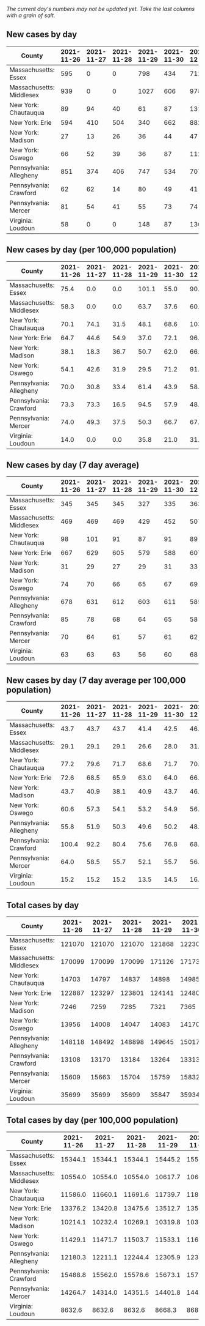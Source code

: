 _The current day's numbers may not be updated yet. Take the last columns with a grain of salt._
## New cases by day

| County | 2021-11-26 | 2021-11-27 | 2021-11-28 | 2021-11-29 | 2021-11-30 | 2021-12-01 | 2021-12-02 |
| --- | --- | --- | --- | --- | --- | --- | --- |
| Massachusetts: Essex | 595 | 0 | 0 | 798 | 434 | 711 |  |
| Massachusetts: Middlesex | 939 | 0 | 0 | 1027 | 606 | 978 |  |
| New York: Chautauqua | 89 | 94 | 40 | 61 | 87 | 131 |  |
| New York: Erie | 594 | 410 | 504 | 340 | 662 | 882 |  |
| New York: Madison | 27 | 13 | 26 | 36 | 44 | 47 |  |
| New York: Oswego | 66 | 52 | 39 | 36 | 87 | 112 |  |
| Pennsylvania: Allegheny | 851 | 374 | 406 | 747 | 534 | 707 |  |
| Pennsylvania: Crawford | 62 | 62 | 14 | 80 | 49 | 41 |  |
| Pennsylvania: Mercer | 81 | 54 | 41 | 55 | 73 | 74 |  |
| Virginia: Loudoun | 58 | 0 | 0 | 148 | 87 | 130 |  |

## New cases by day (per 100,000 population)

| County | 2021-11-26 | 2021-11-27 | 2021-11-28 | 2021-11-29 | 2021-11-30 | 2021-12-01 | 2021-12-02 |
| --- | --- | --- | --- | --- | --- | --- | --- |
| Massachusetts: Essex | 75.4 | 0.0 | 0.0 | 101.1 | 55.0 | 90.1 |  |
| Massachusetts: Middlesex | 58.3 | 0.0 | 0.0 | 63.7 | 37.6 | 60.7 |  |
| New York: Chautauqua | 70.1 | 74.1 | 31.5 | 48.1 | 68.6 | 103.2 |  |
| New York: Erie | 64.7 | 44.6 | 54.9 | 37.0 | 72.1 | 96.0 |  |
| New York: Madison | 38.1 | 18.3 | 36.7 | 50.7 | 62.0 | 66.3 |  |
| New York: Oswego | 54.1 | 42.6 | 31.9 | 29.5 | 71.2 | 91.7 |  |
| Pennsylvania: Allegheny | 70.0 | 30.8 | 33.4 | 61.4 | 43.9 | 58.1 |  |
| Pennsylvania: Crawford | 73.3 | 73.3 | 16.5 | 94.5 | 57.9 | 48.4 |  |
| Pennsylvania: Mercer | 74.0 | 49.3 | 37.5 | 50.3 | 66.7 | 67.6 |  |
| Virginia: Loudoun | 14.0 | 0.0 | 0.0 | 35.8 | 21.0 | 31.4 |  |

## New cases by day (7 day average)

| County | 2021-11-26 | 2021-11-27 | 2021-11-28 | 2021-11-29 | 2021-11-30 | 2021-12-01 | 2021-12-02 |
| --- | --- | --- | --- | --- | --- | --- | --- |
| Massachusetts: Essex | 345 | 345 | 345 | 327 | 335 | 363 |  |
| Massachusetts: Middlesex | 469 | 469 | 469 | 429 | 452 | 507 |  |
| New York: Chautauqua | 98 | 101 | 91 | 87 | 91 | 89 |  |
| New York: Erie | 667 | 629 | 605 | 579 | 588 | 607 |  |
| New York: Madison | 31 | 29 | 27 | 29 | 31 | 33 |  |
| New York: Oswego | 74 | 70 | 66 | 65 | 67 | 69 |  |
| Pennsylvania: Allegheny | 678 | 631 | 612 | 603 | 611 | 585 |  |
| Pennsylvania: Crawford | 85 | 78 | 68 | 64 | 65 | 58 |  |
| Pennsylvania: Mercer | 70 | 64 | 61 | 57 | 61 | 62 |  |
| Virginia: Loudoun | 63 | 63 | 63 | 56 | 60 | 68 |  |

## New cases by day (7 day average per 100,000 population)

| County | 2021-11-26 | 2021-11-27 | 2021-11-28 | 2021-11-29 | 2021-11-30 | 2021-12-01 | 2021-12-02 |
| --- | --- | --- | --- | --- | --- | --- | --- |
| Massachusetts: Essex | 43.7 | 43.7 | 43.7 | 41.4 | 42.5 | 46.0 |  |
| Massachusetts: Middlesex | 29.1 | 29.1 | 29.1 | 26.6 | 28.0 | 31.5 |  |
| New York: Chautauqua | 77.2 | 79.6 | 71.7 | 68.6 | 71.7 | 70.1 |  |
| New York: Erie | 72.6 | 68.5 | 65.9 | 63.0 | 64.0 | 66.1 |  |
| New York: Madison | 43.7 | 40.9 | 38.1 | 40.9 | 43.7 | 46.5 |  |
| New York: Oswego | 60.6 | 57.3 | 54.1 | 53.2 | 54.9 | 56.5 |  |
| Pennsylvania: Allegheny | 55.8 | 51.9 | 50.3 | 49.6 | 50.2 | 48.1 |  |
| Pennsylvania: Crawford | 100.4 | 92.2 | 80.4 | 75.6 | 76.8 | 68.5 |  |
| Pennsylvania: Mercer | 64.0 | 58.5 | 55.7 | 52.1 | 55.7 | 56.7 |  |
| Virginia: Loudoun | 15.2 | 15.2 | 15.2 | 13.5 | 14.5 | 16.4 |  |

## Total cases by day

| County | 2021-11-26 | 2021-11-27 | 2021-11-28 | 2021-11-29 | 2021-11-30 | 2021-12-01 | 2021-12-02 |
| --- | --- | --- | --- | --- | --- | --- | --- |
| Massachusetts: Essex | 121070 | 121070 | 121070 | 121868 | 122302 | 123013 |  |
| Massachusetts: Middlesex | 170099 | 170099 | 170099 | 171126 | 171732 | 172710 |  |
| New York: Chautauqua | 14703 | 14797 | 14837 | 14898 | 14985 | 15116 |  |
| New York: Erie | 122887 | 123297 | 123801 | 124141 | 124803 | 125685 |  |
| New York: Madison | 7246 | 7259 | 7285 | 7321 | 7365 | 7412 |  |
| New York: Oswego | 13956 | 14008 | 14047 | 14083 | 14170 | 14282 |  |
| Pennsylvania: Allegheny | 148118 | 148492 | 148898 | 149645 | 150179 | 150886 |  |
| Pennsylvania: Crawford | 13108 | 13170 | 13184 | 13264 | 13313 | 13354 |  |
| Pennsylvania: Mercer | 15609 | 15663 | 15704 | 15759 | 15832 | 15906 |  |
| Virginia: Loudoun | 35699 | 35699 | 35699 | 35847 | 35934 | 36064 |  |

## Total cases by day (per 100,000 population)

| County | 2021-11-26 | 2021-11-27 | 2021-11-28 | 2021-11-29 | 2021-11-30 | 2021-12-01 | 2021-12-02 |
| --- | --- | --- | --- | --- | --- | --- | --- |
| Massachusetts: Essex | 15344.1 | 15344.1 | 15344.1 | 15445.2 | 15500.2 | 15590.3 |  |
| Massachusetts: Middlesex | 10554.0 | 10554.0 | 10554.0 | 10617.7 | 10655.3 | 10716.0 |  |
| New York: Chautauqua | 11586.0 | 11660.1 | 11691.6 | 11739.7 | 11808.2 | 11911.5 |  |
| New York: Erie | 13376.2 | 13420.8 | 13475.6 | 13512.7 | 13584.7 | 13680.7 |  |
| New York: Madison | 10214.1 | 10232.4 | 10269.1 | 10319.8 | 10381.9 | 10448.1 |  |
| New York: Oswego | 11429.1 | 11471.7 | 11503.7 | 11533.1 | 11604.4 | 11696.1 |  |
| Pennsylvania: Allegheny | 12180.3 | 12211.1 | 12244.4 | 12305.9 | 12349.8 | 12407.9 |  |
| Pennsylvania: Crawford | 15488.8 | 15562.0 | 15578.6 | 15673.1 | 15731.0 | 15779.5 |  |
| Pennsylvania: Mercer | 14264.7 | 14314.0 | 14351.5 | 14401.8 | 14468.5 | 14536.1 |  |
| Virginia: Loudoun | 8632.6 | 8632.6 | 8632.6 | 8668.3 | 8689.4 | 8720.8 |  |
